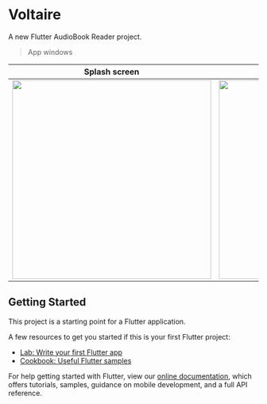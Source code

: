 # Voltaire

A new Flutter AudioBook Reader project.

>App windows

|Splash screen|Main Window|Specific Book Window|
|---|---|---|
|<img src="https://github.com/JustinWeru12/Voltaire/blob/master/assets/readme/1.png" width="400px" height="auto">|<img src="https://github.com/JustinWeru12/Voltaire/blob/master/assets/readme/2.png" width="400px" height="auto">|<img src="https://github.com/JustinWeru12/Voltaire/blob/master/assets/readme/3.png" width="400px" height="auto">|

## Getting Started

This project is a starting point for a Flutter application.

A few resources to get you started if this is your first Flutter project:

- [Lab: Write your first Flutter app](https://flutter.dev/docs/get-started/codelab)
- [Cookbook: Useful Flutter samples](https://flutter.dev/docs/cookbook)

For help getting started with Flutter, view our
[online documentation](https://flutter.dev/docs), which offers tutorials,
samples, guidance on mobile development, and a full API reference.
